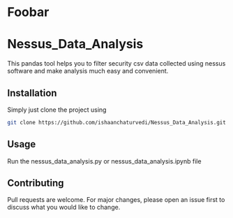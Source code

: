 
 # Foobar

 # Nessus_Data_Analysis
 This pandas tool helps you to filter security csv data collected using nessus software and make analysis much easy and convenient.

## Installation

Simply just clone the project using
```bash
git clone https://github.com/ishaanchaturvedi/Nessus_Data_Analysis.git
```

## Usage

Run the nessus_data_analysis.py or nessus_data_analysis.ipynb file 

## Contributing
Pull requests are welcome. For major changes, please open an issue first to discuss what you would like to change.
